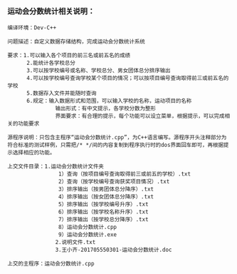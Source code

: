 ### 运动会分数统计相关说明：

    编译环境：Dev-C++

    问题描述：自定义数据存储结构，完成运动会分数统计系统

    要求：1.可以输入各个项目的前三名或前五名的成绩
          2.能统计各学校总分
          3.可以按学校编号或名称、学校总分、男女团体总分排序输出
          4.可以按学校编号查询学校某个项目的情况；可以按项目编号查询取得前三或前五名的学校
          5.数据存入文件并能随时查询
          6.规定：输入数据形式和范围，可以输入学校的名称，运动项目的名称
                   输出形式：有中文提示，各学校分数为整形
                   界面要求：有合理的提示，每个功能可以设立菜单，根据提示，可以完成相关的功能要求

    源程序说明：只包含主程序“运动会分数统计.cpp”，为C++语言编写。源程序开头注释部分为符合标准的测试样例，只需把/* */间的内容复制到程序执行时的dos界面回车即可，再根据提示选择相应的功能。
    
    上交文件目录：1.运动会分数统计文件夹
                    1）查询（按项目编号查询取得前三或前五的学校）.txt
                    2）查询（按学校编号查询获奖项目情况）.txt
                    3）排序输出（按男团体总分降序）.txt
                    4）排序输出（按女团体总分降序）.txt
                    5）排序输出（按学校编号升序）.txt
                    6）排序输出（按学校名称升序）.txt
                    7）排序输出（按学校总分降序）.txt
                    8）运动会分数统计.cpp
                    9）运动会分数统计.exe
                   2.说明文件.txt
                   3.王小齐-201705550301-运动会分数统计.doc

    上交的主程序：运动会分数统计.cpp
